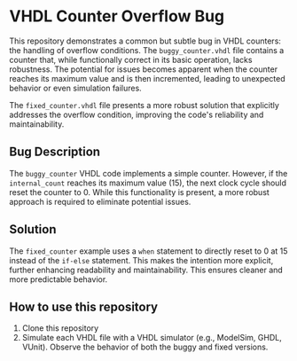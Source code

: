 # VHDL Counter Overflow Bug

This repository demonstrates a common but subtle bug in VHDL counters: the handling of overflow conditions.  The `buggy_counter.vhdl` file contains a counter that, while functionally correct in its basic operation, lacks robustness. The potential for issues becomes apparent when the counter reaches its maximum value and is then incremented, leading to unexpected behavior or even simulation failures.

The `fixed_counter.vhdl` file presents a more robust solution that explicitly addresses the overflow condition, improving the code's reliability and maintainability.

## Bug Description
The `buggy_counter` VHDL code implements a simple counter. However, if the `internal_count` reaches its maximum value (15), the next clock cycle should reset the counter to 0. While this functionality is present, a more robust approach is required to eliminate potential issues.

## Solution
The `fixed_counter` example uses a `when` statement to directly reset to 0 at 15 instead of the `if-else` statement. This makes the intention more explicit, further enhancing readability and maintainability.  This ensures cleaner and more predictable behavior.

## How to use this repository
1. Clone this repository
2. Simulate each VHDL file with a VHDL simulator (e.g., ModelSim, GHDL, VUnit). Observe the behavior of both the buggy and fixed versions.